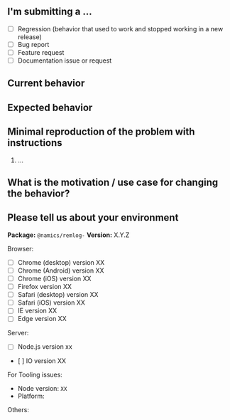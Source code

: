 <!--
PLEASE HELP US PROCESS GITHUB ISSUES FASTER BY PROVIDING THE FOLLOWING INFORMATION.

ISSUES MISSING IMPORTANT INFORMATION MIGHT BE CLOSED WITHOUT INVESTIGATION.
-->

## I'm submitting a ...

<!-- Check one of the following options with "x" -->

* [ ] Regression (behavior that used to work and stopped working in a new release)
* [ ] Bug report <!-- Please search github for a similar issue before submitting -->
* [ ] Feature request
* [ ] Documentation issue or request

## Current behavior

<!-- Describe how the issue manifests. -->

## Expected behavior

<!-- Describe what the desired behavior would be. -->

## Minimal reproduction of the problem with instructions

1. ...

<!-- For bug reports please provide the *STEPS TO REPRODUCE* and if possible a *MINIMAL DEMO* of the problem -->

## What is the motivation / use case for changing the behavior?

<!-- Describe the motivation or the concrete use case. -->

## Please tell us about your environment

**Package:** `@namics/remlog-`
**Version:** X.Y.Z <!-- Check whether this is still an issue in the most recent version -->

Browser:

* [ ] Chrome (desktop) version XX
* [ ] Chrome (Android) version XX
* [ ] Chrome (iOS) version XX
* [ ] Firefox version XX
* [ ] Safari (desktop) version XX
* [ ] Safari (iOS) version XX
* [ ] IE version XX
* [ ] Edge version XX

Server:

* [ ] Node.js version xx
* [ ] IO version XX

For Tooling issues:

* Node version: `XX` <!-- use `node --version` -->
* Platform: <!-- Mac, Linux, Windows -->

Others:

<!-- Anything else relevant? Operating system version, package manager, services, ... -->
